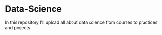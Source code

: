 # Data-Science
In this repository I'll upload all about data science from courses to practices and projects
